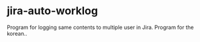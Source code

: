 # jira-auto-worklog

Program for logging same contents to multiple user in Jira.
Program for the korean..
